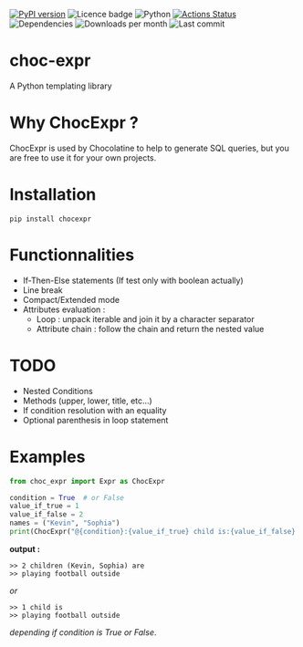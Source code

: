 [![PyPI version](https://badge.fury.io/py/choc-expr.svg)](https://badge.fury.io/py/choc-expr) ![Licence badge](https://img.shields.io/pypi/l/choc-expr) ![Python](https://img.shields.io/badge/python-3.12.2-blue.svg)
[![Actions Status](https://github.com/pe-brian/choc-expr/workflows/tests/badge.svg)](https://github.com/pe-brian/choc-expr/actions)
![Dependencies](https://img.shields.io/badge/dependencies-typeguard_choc--expr-cyan)
![Downloads per month](https://img.shields.io/pypi/dm/choc-expr)
![Last commit](https://img.shields.io/github/last-commit/pe-brian/choc-expr)

# choc-expr

A Python templating library

# Why ChocExpr ?

ChocExpr is used by Chocolatine to help to generate SQL queries, but you are free to use it for your own projects.

# Installation

```pip install chocexpr```

# Functionnalities

- If-Then-Else statements (If test only with boolean actually)
- Line break
- Compact/Extended mode
- Attributes evaluation :
    - Loop : unpack iterable and join it by a character separator
    - Attribute chain : follow the chain and return the nested value

# TODO

- Nested Conditions
- Methods (upper, lower, title, etc...)
- If condition resolution with an equality
- Optional parenthesis in loop statement

# Examples

```python
from choc_expr import Expr as ChocExpr

condition = True  # or False
value_if_true = 1
value_if_false = 2
names = ("Kevin", "Sophia")
print(ChocExpr("@{condition}:{value_if_true} child is:{value_if_false} children (named $({names})) are;~playing football outside", vars()))
```

**output :**

```
>> 2 children (Kevin, Sophia) are
>> playing football outside
```

*or*

```
>> 1 child is
>> playing football outside
```

*depending if condition is True or False*.